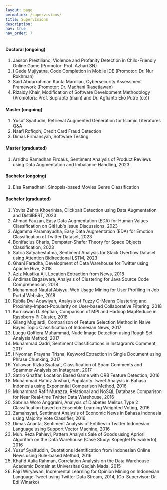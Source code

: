 ```yaml
---
layout: page
permalink: /supervisions/
title: Supervisions
description: 
nav: true
nav_order: 7
---
```


#### Doctoral (ongoing)

1. Jasson Prestiliano, Violence and Profanity Detection in Child-Friendly Online Game (Promotor: Prof. Azhari SN)
2. I Gede Mujiyatna, Code Completion in Mobile IDE (Promotor: Dr. Nur Rokhman)
3. Said Abdurrohman Kunta Mardlian, Cybersecurity Assessment Framework (Promotor: Dr. Madhani Riasetiawan)
4. Rizaldy Khair, Modification of Software Development Methodology (Promotors: Prof. Suprapto (main) and Dr. Agfianto Eko Putro (co))

#### Master (ongoing)

1. Yusuf Syaifudin, Retrieval Augmented Generation for Islamic Literatures Q&A
2. Naafi Rofiqoh, Credit Card Fraud Detection
3. Dimas Firmansyah, Software Testing

#### Master (graduated)

1. Arridho Ramadhan Firdaus, Sentiment Analysis of Product Reviews using Data Augmentation and Imbalance Handling, 2023

#### Bachelor (ongoing)
1. Elsa Ramadhani, Sinopsis-based Movies Genre Classification

#### Bachelor (graduated)

1. Yovita Zahra Khoerinisa, Clickbait Detection using Data Augmentation and DistilBERT, 2023
2. Ahmad Fauzan, Easy Data Augmentation (EDA) for Human Values Classification on GitHub's Issue Discussions, 2023
1. Algamma Paramayudha, Easy Data Augmentation (EDA) for Emotion Classification of Twitter Dataset, 2023
1. Bonifacius Charis, Dempster-Shafer Theory for Space Objects Classification, 2023
1. Satria Satyahestatma, Sentiment Analysis for Stack Overflow Dataset using Attention Bidirectional LSTM, 2023
1. Ghani Faradha, Development of Data Warehouse for Twitter using Apache Hive, 2018
2. Aziz Mustika Aji, Location Extraction from News, 2018
3. Andimas Bagaswara, Analysis of Clustering for Java Source Code Comprehension, 2018
4. Muhammad Naufal Abiyyu, Web Usage Mining for User Profiling in Job Portal Website, 2018
5. Rubila Dwi Adawiyah, Analysis of Fuzzy C-Means Clustering and Proximity-Impact-Popularity on User-based Collaborative Filtering. 2018
6. Kurniawan D. Septian, Comparison of MPI and Hadoop MapReduce in Raspberry Pi Cluster, 2018
7. Gilang Mugiardi, Comparison of Feature Selection Method in Naive Bayes Topic Classification of Indonesian News, 2017
8. Lucgu Qolfiera Muhammad, Nude Image Detection using Rough Set Analysis Method, 2017
9. Muhammad Qadri, Sentiment Classifications in Instagram’s Comment, 2017
10. I Nyoman Prayana Trisna, Keyword Extraction in Single Document using Phrase Chunking, 2017
11. Yuliawan Rizka Syafaat, Classification of Spam Comments and Spammer Analysis on Instagram, 2017
12. Satrio Ghaffar, Location Based Game with ORB Feature Detection, 2016
13. Muhammad Hafidz Anshari, Popularity Tweet Analysis in Bahasa Indonesia using Exponential Comparison Method, 2016
14. Muhammad Rafif Murazza, Relational and NoSQL Database Comparison for Near Real-time Twitter Data Warehouse, 2016
15. Sabrina Woro Anggraini, Analysis of Diabetes Melitus Type 2 Classification based on Ensemble Learning Weighted Voting, 2016
16. Zamahsyari, Sentiment Analysis of Economic News in Bahasa Indonesia using Majority Vote Classifier, 2016
17. Dimas Ananta, Sentiment Analysis of Entities in Twitter Indonesian Language using Support Vector Machine, 2016
18. Muh. Reza Pahlevi, Pattern Analysis Sale of Goods using Apriori Algorithm on the Data Warehouse (Case Study: Kopegtel Purwokerto), 2016
19. Yusuf Syaifuddin, Quotations Identification from Indonesian Online News using Rule-based Method, 2016
20. Khafid Aulia Rahman, Correlation Analysis on the Data Warehouse Academic Domain at Universitas Gadjah Mada, 2015
21. Fajri Wiryawan, Incremental Learning for Opinion Mining on Indonesian Language Tweet using Twitter Data Stream, 2014, (Co-Supervisor: Dr. Edi Winarko)
